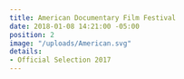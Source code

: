```yaml
---
title: American Documentary Film Festival
date: 2018-01-08 14:21:00 -05:00
position: 2
image: "/uploads/American.svg"
details:
- Official Selection 2017
---
```


